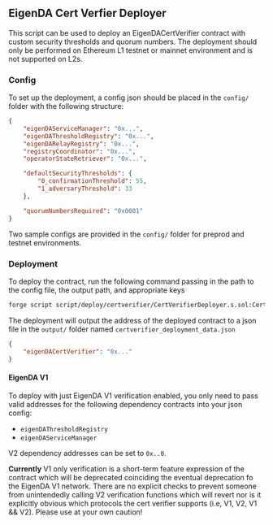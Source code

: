 ## EigenDA Cert Verfier Deployer

This script can be used to deploy an EigenDACertVerifier contract with custom security thresholds and quorum numbers. The deployment should only be performed on Ethereum L1 testnet or mainnet environment and is not supported on L2s.

### Config

To set up the deployment, a config json should be placed in the `config/` folder with the following structure:

```json
{
    "eigenDAServiceManager": "0x...",
    "eigenDAThresholdRegistry": "0x...",
    "eigenDARelayRegistry": "0x...",
    "registryCoordinator": "0x...",
    "operatorStateRetriever": "0x...",

    "defaultSecurityThresholds": {
        "0_confirmationThreshold": 55,
        "1_adversaryThreshold": 33
    },

    "quorumNumbersRequired": "0x0001"
}
```

Two sample configs are provided in the `config/` folder for preprod and testnet environments.

### Deployment

To deploy the contract, run the following command passing in the path to the config file, the output path, and appropriate keys

```bash
forge script script/deploy/certverifier/CertVerifierDeployer.s.sol:CertVerifierDeployer --sig "run(string, string)" <config.json> <output.json> --rpc-url $RPC --private-key $PRIVATE_KEY -vvvv --etherscan-api-key $ETHERSCAN_API_KEY --verify --broadcast
```

The deployment will output the address of the deployed contract to a json file in the `output/` folder named `certverifier_deployment_data.json`

```json
{
    "eigenDACertVerifier": "0x..."
}
```

#### EigenDA V1

To deploy with just EigenDA V1 verification enabled, you only need to pass valid addresses for the following dependency contracts into your json config:
- `eigenDAThresholdRegistry`
- `eigenDAServiceManager`

V2 dependency addresses can be set to `0x..0`.

**Currently** V1 only verification is a short-term feature expression of the contract which will be deprecated coinciding the eventual deprecation fo the EigenDA V1 network. There are no explicit checks to prevent someone from unintendedly calling V2 verification functions which will revert nor is it explicitly obvious which protocols the cert verifier supports (i.e, V1, V2, V1 && V2). Please use at your own caution! 